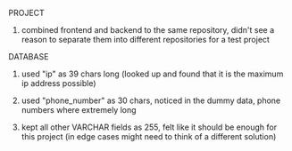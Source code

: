 PROJECT

1. combined frontend and backend to the same repository, didn't see a reason to separate them into different repositories for a test project

DATABASE

1. used "ip" as 39 chars long (looked up and found that it is the maximum ip address possible)

2. used "phone_number" as 30 chars, noticed in the dummy data, phone numbers where extremely long

3. kept all other VARCHAR fields as 255, felt like it should be enough for this project (in edge cases might need to think of a different solution)
